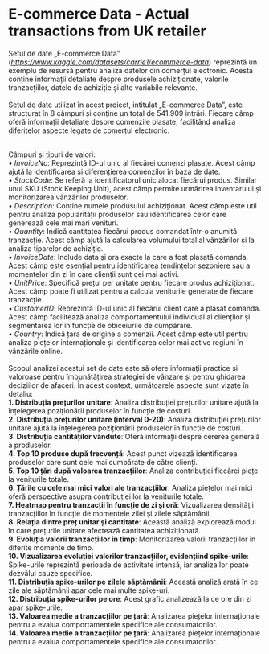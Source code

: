 # E-commerce Data - Actual transactions from UK retailer

Setul de date „E-commerce Data” (_https://www.kaggle.com/datasets/carrie1/ecommerce-data_) reprezintă un exemplu de resursă pentru analiza datelor din comerțul electronic. Acesta conține informații detaliate despre produsele achiziționate, valorile tranzacțiilor, datele de achiziție și alte variabile relevante. <br> <br>
Setul de date utilizat în acest proiect, intitulat „E-commerce Data”, este structurat în 8 câmpuri și conține un total de 541.909 intrări. Fiecare câmp oferă informații detaliate despre comenzile plasate, facilitând analiza diferitelor aspecte legate de comerțul electronic.<br><br>

Câmpuri și tipuri de valori: <br>
•	*InvoiceNo*: Reprezintă ID-ul unic al fiecărei comenzi plasate. Acest câmp ajută la identificarea și diferențierea comenzilor în baza de date. <br>
•	*StockCode*:  Se referă la identificatorul unic alocat fiecărui produs. Similar unui SKU (Stock Keeping Unit), acest câmp permite urmărirea inventarului și monitorizarea vânzărilor produselor. <br>
•	*Description*: Conține numele produsului achiziționat. Acest câmp este util pentru analiza popularității produselor sau identificarea celor care generează cele mai mari venituri. <br>
•	*Quantity*:  Indică cantitatea fiecărui produs comandat într-o anumită tranzacție. Acest câmp ajută la calcularea volumului total al vânzărilor și la analiza tiparelor de achiziție. <br>
•	*InvoiceDate*:  Include data și ora exacte la care a fost plasată comanda. Acest câmp este esențial pentru identificarea tendințelor sezoniere sau a momentelor din zi în care clienții sunt cei mai activi. <br>
•	*UnitPrice*:  Specifică prețul per unitate pentru fiecare produs achiziționat. Acest câmp poate fi utilizat pentru a calcula veniturile generate de fiecare tranzacție. <br>
•	*CustomerID*:  Reprezintă ID-ul unic al fiecărui client care a plasat comanda. Acest câmp facilitează analiza comportamentului individual al clienților și segmentarea lor în funcție de obiceiurile de cumpărare. <br>
•	*Country*: Indică țara de origine a comenzii. Acest câmp este util pentru analiza piețelor internaționale și identificarea celor mai active regiuni în vânzările online. <br><br>
Scopul analizei acestui set de date este să ofere informații practice și valoroase pentru îmbunătățirea strategiei de vânzare și pentru ghidarea deciziilor de afaceri. În acest context, următoarele aspecte sunt vizate în detaliu:<br>
**1. Distribuția prețurilor unitare**: Analiza distribuției prețurilor unitare ajută la înțelegerea poziționării produselor în funcție de costuri. <br>
**2. Distribuția prețurilor unitare (interval 0-20)**: Analiza distribuției prețurilor unitare ajută la înțelegerea poziționării produselor în funcție de costuri. <br>
**3. Distribuția cantităților vândute**: Oferă informații despre cererea generală a produselor. <br>
**4. Top 10 produse după frecvență**:  Acest punct vizează identificarea produselor care sunt cele mai cumpărate de către clienți. <br>
**5. Top 10 țări după valoarea tranzacțiilor**:  Analiza contribuției fiecărei piețe la veniturile totale. <br>
**6. Țările cu cele mai mici valori ale tranzacțiilor**:  Analiza piețelor mai mici oferă perspective asupra contribuției lor la veniturile totale. <br>
**7. Heatmap pentru tranzacții în funcție de zi și oră**:  Vizualizarea densității tranzacțiilor în funcție de momentele zilei și zilele săptămânii. <br>
**8. Relația dintre preț unitar și cantitate**: Această analiză explorează modul în care prețurile unitare afectează cantitatea achiziționată. <br>
**9. Evoluția valorii tranzacțiilor în timp**: Monitorizarea valorii tranzacțiilor în diferite momente de timp. <br>
**10. Vizualizarea evoluției valorilor tranzacțiilor, evidențiind spike-urile**:  Spike-urile reprezintă perioade de activitate intensă, iar analiza lor poate dezvălui cauze specifice. <br>
**11.	Distribuția spike-urilor pe zilele săptămânii**: Această analiză arată în ce zile ale săptămânii apar cele mai multe spike-uri. <br>
**12.	Distribuția spike-urilor pe ore**:  Acest grafic analizează la ce ore din zi apar spike-urile. <br>
**13.	Valoarea medie a tranzacțiilor pe țară**: Analizarea piețelor internaționale pentru a evalua comportamentele specifice ale consumatorilor. <br>
**14.	Valoarea medie a tranzacțiilor pe țară**: Analizarea piețelor internaționale pentru a evalua comportamentele specifice ale consumatorilor.
